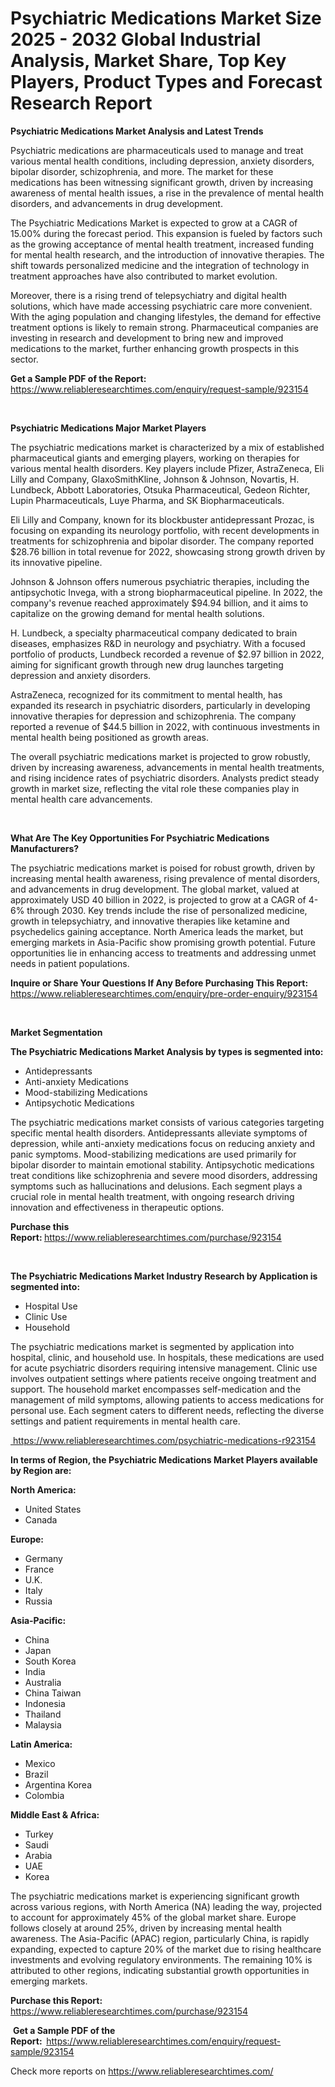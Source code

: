 <p><h1>Psychiatric Medications Market Size 2025 - 2032 Global Industrial Analysis, Market Share, Top Key Players, Product Types and Forecast Research Report</h1></p><p><strong>Psychiatric Medications Market Analysis and Latest Trends</strong></p>
<p><p>Psychiatric medications are pharmaceuticals used to manage and treat various mental health conditions, including depression, anxiety disorders, bipolar disorder, schizophrenia, and more. The market for these medications has been witnessing significant growth, driven by increasing awareness of mental health issues, a rise in the prevalence of mental health disorders, and advancements in drug development.</p><p>The Psychiatric Medications Market is expected to grow at a CAGR of 15.00% during the forecast period. This expansion is fueled by factors such as the growing acceptance of mental health treatment, increased funding for mental health research, and the introduction of innovative therapies. The shift towards personalized medicine and the integration of technology in treatment approaches have also contributed to market evolution.</p><p>Moreover, there is a rising trend of telepsychiatry and digital health solutions, which have made accessing psychiatric care more convenient. With the aging population and changing lifestyles, the demand for effective treatment options is likely to remain strong. Pharmaceutical companies are investing in research and development to bring new and improved medications to the market, further enhancing growth prospects in this sector.</p></p>
<p><strong>Get a Sample PDF of the Report:&nbsp;</strong> <a href="https://www.reliableresearchtimes.com/enquiry/request-sample/923154?utm_campaign=2199&utm_medium=2&utm_source=Github&utm_content=ia&utm_term=05032025&utm_id=psychiatric-medications">https://www.reliableresearchtimes.com/enquiry/request-sample/923154</a></p>
<p>&nbsp;</p>
<p><strong>Psychiatric Medications Major Market Players</strong></p>
<p><p>The psychiatric medications market is characterized by a mix of established pharmaceutical giants and emerging players, working on therapies for various mental health disorders. Key players include Pfizer, AstraZeneca, Eli Lilly and Company, GlaxoSmithKline, Johnson & Johnson, Novartis, H. Lundbeck, Abbott Laboratories, Otsuka Pharmaceutical, Gedeon Richter, Lupin Pharmaceuticals, Luye Pharma, and SK Biopharmaceuticals.</p><p>Eli Lilly and Company, known for its blockbuster antidepressant Prozac, is focusing on expanding its neurology portfolio, with recent developments in treatments for schizophrenia and bipolar disorder. The company reported $28.76 billion in total revenue for 2022, showcasing strong growth driven by its innovative pipeline.</p><p>Johnson & Johnson offers numerous psychiatric therapies, including the antipsychotic Invega, with a strong biopharmaceutical pipeline. In 2022, the company's revenue reached approximately $94.94 billion, and it aims to capitalize on the growing demand for mental health solutions.</p><p>H. Lundbeck, a specialty pharmaceutical company dedicated to brain diseases, emphasizes R&D in neurology and psychiatry. With a focused portfolio of products, Lundbeck recorded a revenue of $2.97 billion in 2022, aiming for significant growth through new drug launches targeting depression and anxiety disorders.</p><p>AstraZeneca, recognized for its commitment to mental health, has expanded its research in psychiatric disorders, particularly in developing innovative therapies for depression and schizophrenia. The company reported a revenue of $44.5 billion in 2022, with continuous investments in mental health being positioned as growth areas.</p><p>The overall psychiatric medications market is projected to grow robustly, driven by increasing awareness, advancements in mental health treatments, and rising incidence rates of psychiatric disorders. Analysts predict steady growth in market size, reflecting the vital role these companies play in mental health care advancements.</p></p>
<p>&nbsp;</p>
<p><strong>What Are The Key Opportunities For Psychiatric Medications Manufacturers?</strong></p>
<p><p>The psychiatric medications market is poised for robust growth, driven by increasing mental health awareness, rising prevalence of mental disorders, and advancements in drug development. The global market, valued at approximately USD 40 billion in 2022, is projected to grow at a CAGR of 4-6% through 2030. Key trends include the rise of personalized medicine, growth in telepsychiatry, and innovative therapies like ketamine and psychedelics gaining acceptance. North America leads the market, but emerging markets in Asia-Pacific show promising growth potential. Future opportunities lie in enhancing access to treatments and addressing unmet needs in patient populations.</p></p>
<p><strong>Inquire or Share Your Questions If Any Before Purchasing This Report:</strong> <a href="https://www.reliableresearchtimes.com/enquiry/pre-order-enquiry/923154?utm_campaign=2199&utm_medium=2&utm_source=Github&utm_content=ia&utm_term=05032025&utm_id=psychiatric-medications">https://www.reliableresearchtimes.com/enquiry/pre-order-enquiry/923154</a></p>
<p>&nbsp;</p>
<p><strong>Market Segmentation</strong></p>
<p><strong>The Psychiatric Medications Market Analysis by types is segmented into:</strong></p>
<p><ul><li>Antidepressants</li><li>Anti-anxiety Medications</li><li>Mood-stabilizing Medications</li><li>Antipsychotic Medications</li></ul></p>
<p><p>The psychiatric medications market consists of various categories targeting specific mental health disorders. Antidepressants alleviate symptoms of depression, while anti-anxiety medications focus on reducing anxiety and panic symptoms. Mood-stabilizing medications are used primarily for bipolar disorder to maintain emotional stability. Antipsychotic medications treat conditions like schizophrenia and severe mood disorders, addressing symptoms such as hallucinations and delusions. Each segment plays a crucial role in mental health treatment, with ongoing research driving innovation and effectiveness in therapeutic options.</p></p>
<p><strong>Purchase this Report:&nbsp;</strong><a href="https://www.reliableresearchtimes.com/purchase/923154?utm_campaign=2199&utm_medium=2&utm_source=Github&utm_content=ia&utm_term=05032025&utm_id=psychiatric-medications">https://www.reliableresearchtimes.com/purchase/923154</a></p>
<p>&nbsp;</p>
<p><strong>The Psychiatric Medications Market Industry Research by Application is segmented into:</strong></p>
<p><ul><li>Hospital Use</li><li>Clinic Use</li><li>Household</li></ul></p>
<p><p>The psychiatric medications market is segmented by application into hospital, clinic, and household use. In hospitals, these medications are used for acute psychiatric disorders requiring intensive management. Clinic use involves outpatient settings where patients receive ongoing treatment and support. The household market encompasses self-medication and the management of mild symptoms, allowing patients to access medications for personal use. Each segment caters to different needs, reflecting the diverse settings and patient requirements in mental health care.</p></p>
<p><a href="https://www.reliableresearchtimes.com/psychiatric-medications-r923154?utm_campaign=2199&utm_medium=2&utm_source=Github&utm_content=ia&utm_term=05032025&utm_id=psychiatric-medications">&nbsp;https://www.reliableresearchtimes.com/psychiatric-medications-r923154</a></p>
<p><strong>In terms of Region, the Psychiatric Medications Market Players available by Region are:</strong></p>
<p>
    <p> <strong> North America: </strong>
        <ul>
            <li>United States</li>
            <li>Canada</li>
        </ul>
        </p> 
    <p> <strong> Europe: </strong>
        <ul>
            <li>Germany</li>
            <li>France</li>
            <li>U.K.</li>
            <li>Italy</li>
            <li>Russia</li>
        </ul>
        </p> 
    <p> <strong> Asia-Pacific: </strong>
        <ul>
            <li>China</li>
            <li>Japan</li>
            <li>South Korea</li>
            <li>India</li>
            <li>Australia</li>
            <li>China Taiwan</li>
            <li>Indonesia</li>
            <li>Thailand</li>
            <li>Malaysia</li>
        </ul>
        </p> 
    <p> <strong> Latin America: </strong>
        <ul>
            <li>Mexico</li>
            <li>Brazil</li>
            <li>Argentina Korea</li>
            <li>Colombia</li>
        </ul>
        </p> 
    <p> <strong> Middle East & Africa: </strong>
        <ul>
            <li>Turkey</li>
            <li>Saudi</li>
            <li>Arabia</li>
            <li>UAE</li>
            <li>Korea</li>
        </ul>
    </p>
    </p>
<p><p>The psychiatric medications market is experiencing significant growth across various regions, with North America (NA) leading the way, projected to account for approximately 45% of the global market share. Europe follows closely at around 25%, driven by increasing mental health awareness. The Asia-Pacific (APAC) region, particularly China, is rapidly expanding, expected to capture 20% of the market due to rising healthcare investments and evolving regulatory environments. The remaining 10% is attributed to other regions, indicating substantial growth opportunities in emerging markets.</p></p>
<p><strong>Purchase this Report: </strong><a href="https://www.reliableresearchtimes.com/purchase/923154?utm_campaign=2199&utm_medium=2&utm_source=Github&utm_content=ia&utm_term=05032025&utm_id=psychiatric-medications">https://www.reliableresearchtimes.com/purchase/923154</a></p>
<p>&nbsp;<strong>Get a Sample PDF of the Report:&nbsp;&nbsp;</strong><a href="https://www.reliableresearchtimes.com/enquiry/request-sample/923154?utm_campaign=2199&utm_medium=2&utm_source=Github&utm_content=ia&utm_term=05032025&utm_id=psychiatric-medications">https://www.reliableresearchtimes.com/enquiry/request-sample/923154</a></p>
<p><strong></strong></p>
<p>Check more reports on <a href="https://www.reliableresearchtimes.com/?utm_campaign=2199&utm_medium=2&utm_source=Github&utm_content=ia&utm_term=05032025&utm_id=psychiatric-medications">https://www.reliableresearchtimes.com/</a></p>